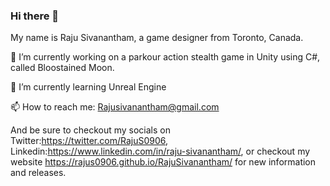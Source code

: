 ### Hi there 👋

My name is Raju Sivanantham, a game designer from Toronto, Canada. 

🔭 I’m currently working on a parkour action stealth game in Unity using C#, called Bloostained Moon.

🌱 I’m currently learning Unreal Engine

📫 How to reach me: Rajusivanantham@gmail.com 

And be sure to checkout my socials on Twitter:https://twitter.com/RajuS0906, Linkedin:https://www.linkedin.com/in/raju-sivanantham/, or checkout my website https://rajus0906.github.io/RajuSivanantham/ for new information and releases.

<!--
**Rajus0906/Rajus0906** is a ✨ _special_ ✨ repository because its `README.md` (this file) appears on your GitHub profile.

Here are some ideas to get you started:

- 🔭 I’m currently working on ...
- 🌱 I’m currently learning ...
- 👯 I’m looking to collaborate on ...
- 🤔 I’m looking for help with ...
- 💬 Ask me about ...
- 📫 How to reach me: ...
- 😄 Pronouns: ...
- ⚡ Fun fact: ...
-->
